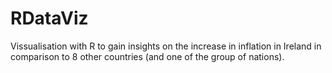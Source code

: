 # RDataViz
 Vissualisation with R to gain insights on the increase in inflation in Ireland in comparison to 8 other countries (and one of the group of nations).
